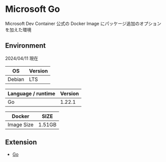 # Microsoft Go

Microsoft Dev Container 公式の Docker Image にパッケージ追加のオプションを加えた環境 

## Environment

2024/04/11 現在

| OS | Version |
|----|---------|
| Debian | LTS | 

| Language / runtime | Version | 
|--------------------|---------|
| Go | 1.22.1 | 

| Docker | SIZE |
|--------|------|
| Image Size | 1.51GB | 

## Extension

- [Go](https://marketplace.visualstudio.com/items?itemName=golang.Go)
